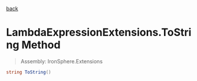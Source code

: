 ﻿

[back](/IronSphere.Extensions/types/LambdaExpressionExtensions)

# LambdaExpressionExtensions.ToString Method

> Assembly: IronSphere.Extensions

```csharp
string ToString()
```



 